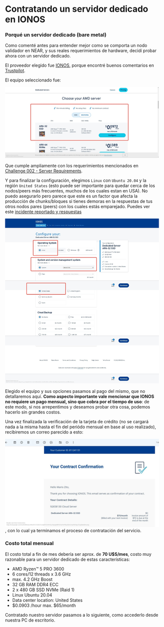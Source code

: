 
# Contratando un servidor dedicado en IONOS

### Porqué un servidor dedicado (bare metal)

Como comenté antes para entender mejor como se comporta un nodo validador en NEAR, y sus reales requerimientos de hardware, decidí probar ahora con un servidor dedicado. 

El proveedor elegido fue [IONOS](https://www.ionos.com/servers/dedicated-servers), porque encontré buenos comentarios en [Trustpilot](https://es.trustpilot.com/review/ionos.com). 

El equipo seleccionado fue:

![](images/Screenshot%20of%20AMD%20Servers%20_%20Ryzen%20Pro%20and%20Epyc%20_%20IONOS.jpg)

Que cumple ampliamente con los requerimientos mencionados en [Challenge 002 - Server Requirements](https://github.com/near/stakewars-iii/blob/main/challenges/002.md#server-requirements).

Y para finalizar la configuración, elegimos `Linux` con `Ubuntu 20.04` y la región `United States` (esto puede ser importante para quedar cerca de los nodos/peers más frecuentes, muchos de los cuales estan en USA). No puedo asegurarlo pero parece que este es un factor que afecta la producción de chunks/bloques si tienes demoras en la respuestas de tus otros nodos pares (peers) con los cuales estás emparejado. Puedes ver este [incidente reportado y respuestas](https://github.com/near/stakewars-iii/issues/65)

![](images/Screenshot%20of%20https___www.ionos.com_server-configurator___sendingdata%3D1%26cart.action%3Dadd-bundle%26cart.bundle%3Dtariff-bmc-arl-32-ssd-bundle%26packageselecti%20....jpg)

Elegido el equipo y sus opciones pasamos al pago del mismo, que no detallaremos aquí. **Como aspecto importante vale mencionar que IONOS no requiere un pago mensual, sino que cobra por el tiempo de uso**: de este modo, si nos arrepentimos y deseamos probar otra cosa, podemos hacerlo sin grandes costos. 

Una vez finalizada la verificación de la tarjeta de crédito (no se cargará nada a la misma hasta el fin del periódo mensual en base al uso realizado), recibiremos un correo parecido a esto:

![](images/Screenshot%20of%20Your%20Contract%20Confirmation%20-%20mazito.v2%40gmail.com%20-%20Gmail.jpg), con lo cual ya terminamos el proceso de contratación del servicio.

### Costo total mensual

El costo total a fin de mes debería ser aprox. de **70 U$S/mes**, costo muy razonable para un servidor dedicado de estas características:

- AMD Ryzen™ 5 PRO 3600
- 6 cores/12 threads x 3.6 GHz
- max. 4.2 GHz Boost
- 32 GB RAM DDR4 ECC
- 2 x 480 GB SSD NVMe (Raid 1)
- Linux Ubuntu 20.04
- Data center location: United States
- $0.0903 /hour max. $65/month

Contratado nuestro servidor pasamos a lo siguiente, como accederlo desde nuestra PC de escritorio.
